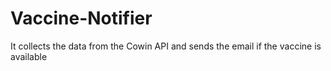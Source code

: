# Vaccine-Notifier
It collects the data from the Cowin API and sends the email if the vaccine is available
